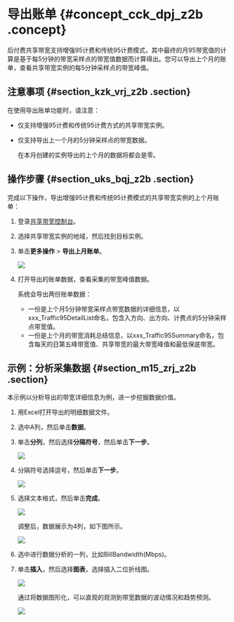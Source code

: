 # 导出账单 {#concept_cck_dpj_z2b .concept}

后付费共享带宽支持增强95计费和传统95计费模式，其中最终的月95带宽值的计算是基于每5分钟的带宽采样点的带宽值数据而计算得出。您可以导出上个月的账单，查看共享带宽实例的每5分钟采样点的带宽峰值。

## 注意事项 {#section_kzk_vrj_z2b .section}

在使用导出账单功能时，请注意：

-   仅支持增强95计费和传统95计费方式的共享带宽实例。

-   仅支持导出上一个月的5分钟采样点的带宽数据。

    在本月创建的实例导出的上个月的数据将都会是零。


## 操作步骤 {#section_uks_bqj_z2b .section}

完成以下操作，导出增强95计费和传统95计费模式的共享带宽实例的上个月账单：

1.  登录[共享带宽控制台](https://vpcnext.console.aliyun.com/cbwp/cn-hangzhou/cbwps)。
2.  选择共享带宽实例的地域，然后找到目标实例。
3.  单击**更多操作** \> **导出上月账单**。

    ![](http://static-aliyun-doc.oss-cn-hangzhou.aliyuncs.com/assets/img/19038/153568786610997_zh-CN.png)

4.  打开导出的账单数据，查看采集的带宽峰值数据。

    系统会导出两份账单数据：

    -   一份是上个月5分钟带宽采样点带宽数据的详细信息，以xxx\_Traffic95DetailList命名，包含入方向、出方向、计费点的5分钟采样点带宽值。
    -   一份是上个月的带宽消耗总结信息，以xxx\_Traffic95Summary命名，包含每天的日第五峰带宽值、共享带宽的最大带宽峰值和最低保底带宽。

## 示例：分析采集数据 {#section_m15_zrj_z2b .section}

本示例以分析导出的带宽详细信息为例，进一步挖掘数据价值。

1.  用Excel打开导出的明细数据文件。
2.  选中A列，然后单击**数据**。
3.  单击**分列**，然后选择**分隔符号**，然后单击**下一步**。

    ![](http://static-aliyun-doc.oss-cn-hangzhou.aliyuncs.com/assets/img/19038/153568786611009_zh-CN.png)

4.  分隔符号选择逗号，然后单击**下一步**。

    ![](http://static-aliyun-doc.oss-cn-hangzhou.aliyuncs.com/assets/img/19038/153568786611010_zh-CN.png)

5.  选择文本格式，然后单击**完成**。

    ![](http://static-aliyun-doc.oss-cn-hangzhou.aliyuncs.com/assets/img/19038/153568786611011_zh-CN.png)

    调整后，数据展示为4列，如下图所示。

    ![](http://static-aliyun-doc.oss-cn-hangzhou.aliyuncs.com/assets/img/19038/153568786611015_zh-CN.png)

6.  选中进行数据分析的一列，比如BillBandwidth\(Mbps\)。
7.  单击**插入**，然后选择**图表**，选择插入二位折线图。

    ![](http://static-aliyun-doc.oss-cn-hangzhou.aliyuncs.com/assets/img/19038/153568786611019_zh-CN.png)

    通过将数据图形化，可以直观的观测到带宽数据的波动情况和趋势预测。

    ![](http://static-aliyun-doc.oss-cn-hangzhou.aliyuncs.com/assets/img/19038/153568786611029_zh-CN.png)


